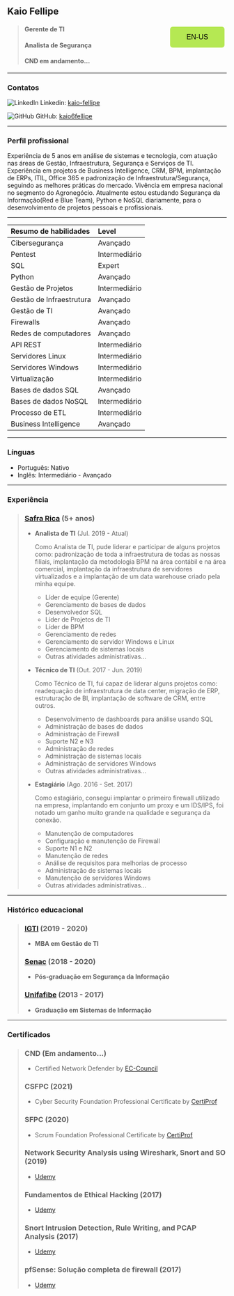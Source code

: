 <style>
.button {
  border-radius: 6px;
  background-color: #b5e853;
  border: none;
  color: #000;
  text-align: center;
  font-size: 16px;
  padding: 15px;
  width: 125px;
  transition: all 0.5s;
  cursor: pointer;
  margin: 5px;
}
.button span {
  cursor: pointer;
  display: inline-block;
  position: relative;
  transition: 0.5s;
}
.button span:after {
  content: '\00bb';
  position: absolute;
  opacity: 0;
  top: 0;
  right: -20px;
  transition: 0.5s;
}
.button:hover span {
  padding-right: 25px;
}
.button:hover span:after {
  opacity: 1;
  right: 0;
}
</style>

## **Kaio Fellipe**
<div>
    <a href="https://kaio6fellipe.github.io/content/resume/"><button class="button" style="float: right"><span>EN-US</span></button></a>
</div>

> #### Gerente de TI
> #### Analista de Segurança
> #### CND em andamento...

---
### **Contatos**

![LinkedIn](./images/resized-linkedin-icon.svg) Linkedin: [kaio-fellipe](https://www.linkedin.com/in/kaio-fellipe/)

![GitHub](./images/resized-github-icon.svg) GitHub: [kaio6fellipe](https://github.com/kaio6fellipe)

[//]: # (<table>)
[//]: # (    <tr>)
[//]: # (        <td><img src="./images/linkedin-icon.svg" alt="Linkedin" width="35" height="40"></td>)
[//]: # (        <td><a href="https://www.linkedin.com/in/kaio-fellipe/" style="color: white">kaio-fellipe</a></td>)
[//]: # (        <td><img src="./images/github-icon.svg" alt="GitHub" width="35" height="40"></td>)
[//]: # (        <td><a href="https://github.com/kaio6fellipe" style="color: white">kaio6fellipe</a></td>)
[//]: # (    </tr>)
[//]: # (</table>)

---
### **Perfil profissional**

Experiência de 5 anos em análise de sistemas e tecnologia, com atuação nas áreas de Gestão, Infraestrutura, Segurança e Serviços de TI. Experiência em projetos de Business Intelligence, CRM, BPM, implantação de ERPs, ITIL, Office 365 e padronização de Infraestrutura/Segurança, seguindo as melhores práticas do mercado. Vivência em empresa nacional no segmento do Agronegócio. Atualmente estou estudando Segurança da Informação(Red e Blue Team), Python e NoSQL diariamente, para o desenvolvimento de projetos pessoais e profissionais.

---

| **Resumo de habilidades**       | Level         |
|:--------------------------------|:--------------|
| Cibersegurança                  | Avançado      |
| Pentest                         | Intermediário |
| SQL                             | Expert        |
| Python                          | Avançado      |
| Gestão de Projetos              | Intermediário |
| Gestão de Infraestrutura        | Avançado      |
| Gestão de TI                    | Avançado      |
| Firewalls                       | Avançado      |
| Redes de computadores           | Avançado      |
| API REST                        | Intermediário |
| Servidores Linux                | Intermediário |
| Servidores Windows              | Intermediário |
| Virtualização                   | Intermediário |
| Bases de dados SQL              | Avançado      |
| Bases de dados NoSQL            | Intermediário |
| Processo de ETL                 | Intermediário |
| Business Intelligence           | Avançado      |

---
### **Línguas**
- Português: Nativo
- Inglês: Intermediário - Avançado

---
### **Experiência**
> ### **[Safra Rica](https://www.safrarica.com.br/)** (5+ anos)
>
> - **Analista de TI** (Jul. 2019 - Atual)
>
>   Como Analista de TI, pude liderar e participar de alguns projetos como: padronização de toda a infraestrutura de todas as nossas filiais, implantação da metodologia BPM na área contábil e na área comercial, implantação da infraestrutura de servidores virtualizados e a implantação de um data warehouse criado pela minha equipe.
>   - Líder de equipe (Gerente)
>   - Gerenciamento de bases de dados
>   - Desenvolvedor SQL
>   - Líder de Projetos de TI
>   - Líder de BPM
>   - Gerenciamento de redes
>   - Gerenciamento de servidor Windows e Linux
>   - Gerenciamento de sistemas locais
>   - Outras atividades administrativas...
>
> - **Técnico de TI** (Out. 2017 - Jun. 2019)
>
>   Como Técnico de TI, fui capaz de liderar alguns projetos como: readequação de infraestrutura de data center, migração de ERP, estruturação de BI, implantação de software de CRM, entre outros.
>   - Desenvolvimento de dashboards para análise usando SQL
>   - Administração de bases de dados
>   - Administração de Firewall
>   - Suporte N2 e N3
>   - Administração de redes
>   - Administração de sistemas locais
>   - Administração de servidores Windows
>   - Outras atividades administrativas...
>
> - **Estagiário** (Ago. 2016 - Set. 2017)
>   
>   Como estagiário, consegui implantar o primeiro firewall utilizado na empresa, implantando em conjunto um proxy e um IDS/IPS, foi notado um ganho muito grande na qualidade e segurança da conexão.
>   - Manutenção de computadores
>   - Configuração e manutenção de Firewall
>   - Suporte N1 e N2
>   - Manutenção de redes
>   - Análise de requisitos para melhorias de processo
>   - Administração de sistemas locais
>   - Manutenção de servidores Windows
>   - Outras atividades administrativas...

---
### **Histórico educacional**
> ### **[IGTI](https://www.igti.com.br/)** (2019 - 2020)
> - **MBA em Gestão de TI**
> 
> ### **[Senac](https://www.sp.senac.br/)** (2018 - 2020)
> - **Pós-graduação em Segurança da Informação**
> 
> ### **[Unifafibe](https://unifafibe.com.br/)** (2013 - 2017)
> - **Graduação em Sistemas de Informação**

---
### **Certificados**
> ### **CND** (Em andamento...)
> - Certified Network Defender by [EC-Council](https://www.eccouncil.org/)
>
> ### **CSFPC** (2021)
> - Cyber Security Foundation Professional Certificate by [CertiProf](https://certiprof.com/)
>
> ### **SFPC** (2020)
> - Scrum Foundation Professional Certificate by [CertiProf](https://certiprof.com/)
>
> ### **Network Security Analysis using Wireshark, Snort and SO** (2019)
> - [Udemy](https://www.udemy.com/)
>
> ### **Fundamentos de Ethical Hacking** (2017)
> - [Udemy](https://www.udemy.com/)
>
> ### **Snort Intrusion Detection, Rule Writing, and PCAP Analysis** (2017)
> - [Udemy](https://www.udemy.com/)
>
> ### **pfSense: Solução completa de firewall** (2017)
> - [Udemy](https://www.udemy.com/)
